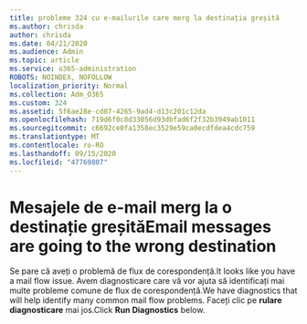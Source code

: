 ```yaml
---
title: probleme 324 cu e-mailurile care merg la destinația greșită
ms.author: chrisda
author: chrisda
ms.date: 04/21/2020
ms.audience: Admin
ms.topic: article
ms.service: o365-administration
ROBOTS: NOINDEX, NOFOLLOW
localization_priority: Normal
ms.collection: Adm_O365
ms.custom: 324
ms.assetid: 5f6ae28e-cd87-4265-9ad4-d13c201c12da
ms.openlocfilehash: 719d6f0c8d33056d93dbfad6f2f32b3949ab1011
ms.sourcegitcommit: c6692ce0fa1358ec3529e59ca0ecdfdea4cdc759
ms.translationtype: MT
ms.contentlocale: ro-RO
ms.lasthandoff: 09/15/2020
ms.locfileid: "47769807"
---
```

# <a name="email-messages-are-going-to-the-wrong-destination"></a><span data-ttu-id="0e66d-102">Mesajele de e-mail merg la o destinație greșită</span><span class="sxs-lookup"><span data-stu-id="0e66d-102">Email messages are going to the wrong destination</span></span>

<span data-ttu-id="0e66d-103">Se pare că aveți o problemă de flux de corespondență.</span><span class="sxs-lookup"><span data-stu-id="0e66d-103">It looks like you have a mail flow issue.</span></span> <span data-ttu-id="0e66d-104">Avem diagnosticare care vă vor ajuta să identificați mai multe probleme comune de flux de corespondență.</span><span class="sxs-lookup"><span data-stu-id="0e66d-104">We have diagnostics that will help identify many common mail flow problems.</span></span> <span data-ttu-id="0e66d-105">Faceți clic pe **rulare diagnosticare** mai jos.</span><span class="sxs-lookup"><span data-stu-id="0e66d-105">Click **Run Diagnostics** below.</span></span>
